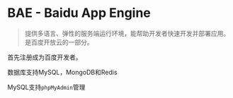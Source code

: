 # BAE - Baidu App Engine

> 提供多语言、弹性的服务端运行环境，能帮助开发者快速开发并部署应用。是百度开放云的一部分。

首先注册成为百度开发者。

数据库支持MySQL，MongoDB和Redis

MySQL支持`phpMyAdmin`管理



